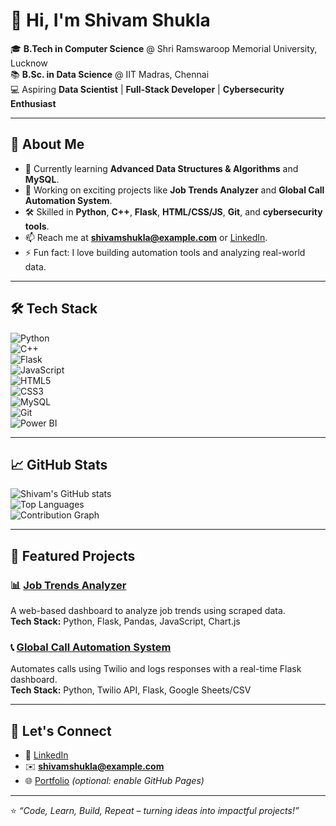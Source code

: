 # 👋 Hi, I'm Shivam Shukla  

🎓 **B.Tech in Computer Science** @ Shri Ramswaroop Memorial University, Lucknow  
📚 **B.Sc. in Data Science** @ IIT Madras, Chennai  
💻 Aspiring **Data Scientist** | **Full-Stack Developer** | **Cybersecurity Enthusiast**

---

## 🚀 About Me  
- 🌱 Currently learning **Advanced Data Structures & Algorithms** and **MySQL**.  
- 🔭 Working on exciting projects like **Job Trends Analyzer** and **Global Call Automation System**.  
- 🛠 Skilled in **Python**, **C++**, **Flask**, **HTML/CSS/JS**, **Git**, and **cybersecurity tools**.  
- 📫 Reach me at **shivamshukla@example.com** or [LinkedIn](https://www.linkedin.com/).  
- ⚡ Fun fact: I love building automation tools and analyzing real-world data.  

---

## 🛠 Tech Stack  
![Python](https://img.shields.io/badge/-Python-3776AB?style=flat&logo=python&logoColor=white)  
![C++](https://img.shields.io/badge/-C++-00599C?style=flat&logo=cplusplus&logoColor=white)  
![Flask](https://img.shields.io/badge/-Flask-000000?style=flat&logo=flask&logoColor=white)  
![JavaScript](https://img.shields.io/badge/-JavaScript-F7DF1E?style=flat&logo=javascript&logoColor=black)  
![HTML5](https://img.shields.io/badge/-HTML5-E34F26?style=flat&logo=html5&logoColor=white)  
![CSS3](https://img.shields.io/badge/-CSS3-1572B6?style=flat&logo=css3&logoColor=white)  
![MySQL](https://img.shields.io/badge/-MySQL-4479A1?style=flat&logo=mysql&logoColor=white)  
![Git](https://img.shields.io/badge/-Git-F05032?style=flat&logo=git&logoColor=white)  
![Power BI](https://img.shields.io/badge/-Power%20BI-F2C811?style=flat&logo=powerbi&logoColor=black)  

---

## 📈 GitHub Stats  
![Shivam's GitHub stats](https://github-readme-stats.vercel.app/api?username=ShivamShukla&show_icons=true&theme=radical)  
![Top Languages](https://github-readme-stats.vercel.app/api/top-langs/?username=ShivamShukla&layout=compact&theme=radical)  
![Contribution Graph](https://github-readme-activity-graph.vercel.app/graph?username=ShivamShukla&theme=github-compact)  

---

## 🌟 Featured Projects  

### 📊 [Job Trends Analyzer](https://github.com/ShivamShukla/job-trends-analyzer)  
A web-based dashboard to analyze job trends using scraped data.  
**Tech Stack:** Python, Flask, Pandas, JavaScript, Chart.js  

### 📞 [Global Call Automation System](https://github.com/ShivamShukla/global-call-automation)  
Automates calls using Twilio and logs responses with a real-time Flask dashboard.  
**Tech Stack:** Python, Twilio API, Flask, Google Sheets/CSV  

---

## 🤝 Let's Connect  
- 💼 [LinkedIn](https://www.linkedin.com/)  
- ✉️ **shivamshukla@example.com**  
- 🌐 [Portfolio](https://shivamshukla.github.io) *(optional: enable GitHub Pages)*  

---

⭐️ *“Code, Learn, Build, Repeat – turning ideas into impactful projects!”*  
